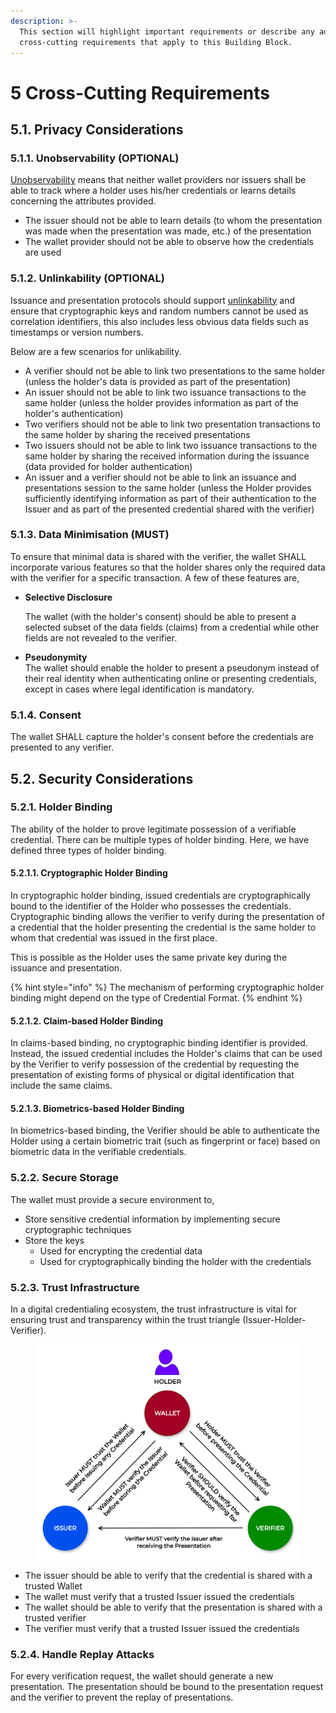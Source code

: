 ```yaml
---
description: >-
  This section will highlight important requirements or describe any additional
  cross-cutting requirements that apply to this Building Block.
---
```


# 5 Cross-Cutting Requirements

## 5.1. Privacy Considerations

### 5.1.1. Unobservability (OPTIONAL)

[Unobservability](3-terminology.md#unobservability) means that neither wallet providers nor issuers shall be able to track where a holder uses his/her credentials or learns details concerning the attributes provided.

* The issuer should not be able to learn details (to whom the presentation was made when the presentation was made, etc.) of the presentation
* The wallet provider should not be able to observe how the credentials are used

### 5.1.2. Unlinkability (OPTIONAL)

Issuance and presentation protocols should support [unlinkability](3-terminology.md#unlinkability) and ensure that cryptographic keys and random numbers cannot be used as correlation identifiers, this also includes less obvious data fields such as timestamps or version numbers.

Below are a few scenarios for unlikability.

* A verifier should not be able to link two presentations to the same holder (unless the holder's data is provided as part of the presentation)
* An issuer should not be able to link two issuance transactions to the same holder (unless the holder provides information as part of the holder's authentication)
* Two verifiers should not be able to link two presentation transactions to the same holder by sharing the received presentations
* Two issuers should not be able to link two issuance transactions to the same holder by sharing the received information during the issuance (data provided for holder authentication)
* An issuer and a verifier should not be able to link an issuance and presentations session to the same holder (unless the Holder provides sufficiently identifying information as part of their authentication to the Issuer and as part of the presented credential shared with the verifier)

### 5.1.3. Data Minimisation (MUST)

To ensure that minimal data is shared with the verifier, the wallet SHALL incorporate various features so that the holder shares only the required data with the verifier for a specific transaction. A few of these features are,

*   **Selective Disclosure**

    The wallet (with the holder's consent) should be able to present a selected subset of the data fields (claims) from a credential while other fields are not revealed to the verifier.
* **Pseudonymity**\
  The wallet should enable the holder to present a pseudonym instead of their real identity when authenticating online or presenting credentials, except in cases where legal identification is mandatory.

### 5.1.4. Consent

The wallet SHALL capture the holder's consent before the credentials are presented to any verifier.

## 5.2. Security Considerations

### 5.2.1. Holder Binding

The ability of the holder to prove legitimate possession of a verifiable credential. There can be multiple types of holder binding. Here, we have defined three types of holder binding.

#### 5.2.1.1. Cryptographic Holder Binding

In cryptographic holder binding, issued credentials are cryptographically bound to the identifier of the Holder who possesses the credentials. Cryptographic binding allows the verifier to verify during the presentation of a credential that the holder presenting the credential is the same holder to whom that credential was issued in the first place.

This is possible as the Holder uses the same private key during the issuance and presentation.

{% hint style="info" %}
The mechanism of performing cryptographic holder binding might depend on the type of Credential Format.
{% endhint %}

#### 5.2.1.2. Claim-based Holder Binding

In claims-based binding, no cryptographic binding identifier is provided. Instead, the issued credential includes the Holder's claims that can be used by the Verifier to verify possession of the credential by requesting the presentation of existing forms of physical or digital identification that include the same claims.

#### 5.2.1.3. Biometrics-based Holder Binding

In biometrics-based binding, the Verifier should be able to authenticate the Holder using a certain biometric trait (such as fingerprint or face) based on biometric data in the verifiable credentials.

### 5.2.2. Secure Storage

The wallet must provide a secure environment to,

* Store sensitive credential information by implementing secure cryptographic techniques
* Store the keys
  * Used for encrypting the credential data
  * Used for cryptographically binding the holder with the credentials

### 5.2.3. Trust Infrastructure

In a digital credentialing ecosystem, the trust infrastructure is vital for ensuring trust and transparency within the trust triangle (Issuer-Holder-Verifier).

<figure><img src=".gitbook/assets/Wallet Building Block-Page-6 (1).png" alt="" width="563"><figcaption></figcaption></figure>

* The issuer should be able to verify that the credential is shared with a trusted Wallet
* The wallet must verify that a trusted Issuer issued the credentials
* The wallet should be able to verify that the presentation is shared with a trusted verifier
* The verifier must verify that a trusted Issuer issued the credentials

### 5.2.4. Handle Replay Attacks

For every verification request, the wallet should generate a new presentation. The presentation should be bound to the presentation request and the verifier to prevent the replay of presentations.
